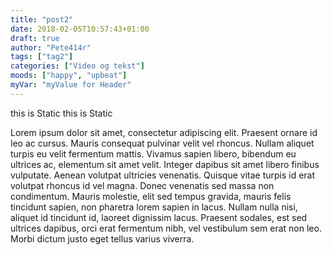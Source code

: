 ```yaml
---
title: "post2"
date: 2018-02-05T10:57:43+01:00
draft: true
author: "Pete414r"
tags: ["tag2"]
categories: ["Video og tekst"]
moods: ["happy", "upbeat"]
myVar: "myValue for Header"
---
```


this is Static
this is Static

Lorem ipsum dolor sit amet, consectetur adipiscing elit. Praesent ornare id leo ac cursus. Mauris consequat pulvinar velit vel rhoncus. Nullam aliquet turpis eu velit fermentum mattis. Vivamus sapien libero, bibendum eu ultrices ac, elementum sit amet velit. Integer dapibus sit amet libero finibus vulputate. Aenean volutpat ultricies venenatis. Quisque vitae turpis id erat volutpat rhoncus id vel magna. Donec venenatis sed massa non condimentum. Mauris molestie, elit sed tempus gravida, mauris felis tincidunt sapien, non pharetra lorem sapien in lacus. Nullam nulla nisi, aliquet id tincidunt id, laoreet dignissim lacus. Praesent sodales, est sed ultrices dapibus, orci erat fermentum nibh, vel vestibulum sem erat non leo. Morbi dictum justo eget tellus varius viverra.
